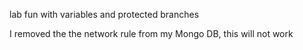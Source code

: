 lab fun with variables and protected branches

I removed the the network rule from my Mongo DB, this will not work 
